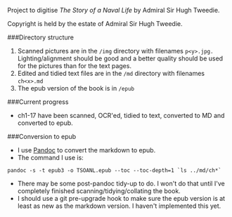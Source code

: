 Project to digitise *The Story of a Naval Life* by Admiral Sir Hugh Tweedie.

Copyright is held by the estate of Admiral Sir Hugh Tweedie.

###Directory structure

1. Scanned pictures are in the `/img` directory with filenames `p<y>.jpg.` Lighting/alignment should be good and a better quality should be used for the pictures than for the text pages.
2. Edited and tidied text files are in the `/md` directory with filenames `ch<x>.md`
5. The epub version of the book is in `/epub`

###Current progress

- ch1-17 have been scanned, OCR'ed, tidied to text, converted to MD and converted to epub.

###Conversion to epub

- I use [Pandoc](http://pandoc.org/) to convert the markdown to epub.
- The command I use is:

```
pandoc -s -t epub3 -o TSOANL.epub --toc --toc-depth=1 `ls ../md/ch*`
```

- There may be some post-pandoc tidy-up to do. I won't do that until I've completely finished scanning/tidying/collating the book.
- I should use a git pre-upgrade hook to make sure the epub version is at least as new as the markdown version. I haven't implemented this yet.